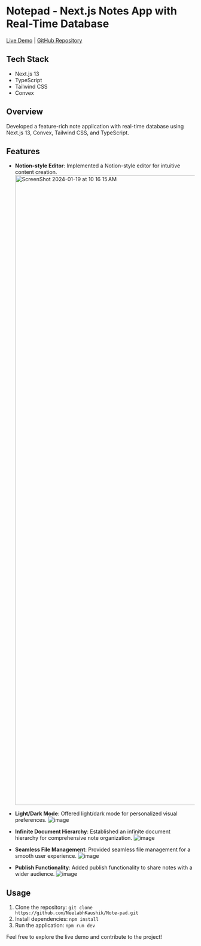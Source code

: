 # Notepad - Next.js Notes App with Real-Time Database

[Live Demo](https://notepad-nk.vercel.app/) | [GitHub Repository](https://github.com/NeelabhKaushik/Note-pad.git)

## Tech Stack
- Next.js 13
- TypeScript
- Tailwind CSS
- Convex

## Overview
Developed a feature-rich note application with real-time database using Next.js 13, Convex, Tailwind CSS, and TypeScript.

## Features
- **Notion-style Editor**: Implemented a Notion-style editor for intuitive content creation.
  <img width="1680" alt="ScreenShot 2024-01-19 at 10 16 15 AM" src="https://github.com/NeelabhKaushik/Note-pad/assets/119127146/341c42d4-f6ec-4660-afc7-12b21ae39d72">

- **Light/Dark Mode**: Offered light/dark mode for personalized visual preferences.
  ![image](https://github.com/NeelabhKaushik/Note-pad/assets/119127146/1329e404-f5ae-419c-82a3-d1cf541c19a3)

- **Infinite Document Hierarchy**: Established an infinite document hierarchy for comprehensive note organization.
  ![image](https://github.com/NeelabhKaushik/Note-pad/assets/119127146/22b2efd9-df3c-432c-9cfa-a0c748288b0f)

- **Seamless File Management**: Provided seamless file management for a smooth user experience.
  ![image](https://github.com/NeelabhKaushik/Note-pad/assets/119127146/949a83d5-75d4-4a75-8f90-fcc03733cd4b)

- **Publish Functionality**: Added publish functionality to share notes with a wider audience.
  ![image](https://github.com/NeelabhKaushik/Note-pad/assets/119127146/1de8fc1b-0bb9-4188-8f03-827a2bfea10f)

  
## Usage
1. Clone the repository: `git clone https://github.com/NeelabhKaushik/Note-pad.git`
2. Install dependencies: `npm install`
3. Run the application: `npm run dev`

Feel free to explore the live demo and contribute to the project!
